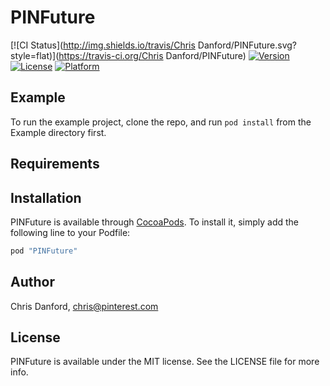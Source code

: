 # PINFuture

[![CI Status](http://img.shields.io/travis/Chris Danford/PINFuture.svg?style=flat)](https://travis-ci.org/Chris Danford/PINFuture)
[![Version](https://img.shields.io/cocoapods/v/PINFuture.svg?style=flat)](http://cocoapods.org/pods/PINFuture)
[![License](https://img.shields.io/cocoapods/l/PINFuture.svg?style=flat)](http://cocoapods.org/pods/PINFuture)
[![Platform](https://img.shields.io/cocoapods/p/PINFuture.svg?style=flat)](http://cocoapods.org/pods/PINFuture)

## Example

To run the example project, clone the repo, and run `pod install` from the Example directory first.

## Requirements

## Installation

PINFuture is available through [CocoaPods](http://cocoapods.org). To install
it, simply add the following line to your Podfile:

```ruby
pod "PINFuture"
```

## Author

Chris Danford, chris@pinterest.com

## License

PINFuture is available under the MIT license. See the LICENSE file for more info.

